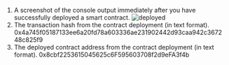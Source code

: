 1. A screenshot of the console output immediately after you have successfully deployed a smart contract.
![deployed](https://user-images.githubusercontent.com/51861246/128759116-230e81cc-4c31-49f3-ab40-4b9a792c08f5.PNG)
2. The transaction hash from the contract deployment (in text format).
0x4a745f05187133ee6a20fd78a603336ae231902442d93caa942c367248c825f9
3. The deployed contract address from the contract deployment (in text format).
0x8cbf2253615045625c6F595603708f2d9eFA3f4b
